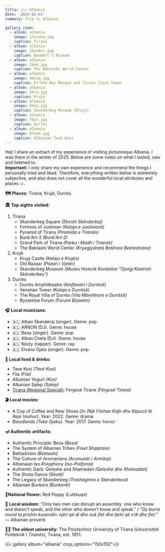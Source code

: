 ```yaml
---
title: 🇦🇱 Albania
date: '2025-02-01'
summary: Trip to Albania

gallery_item:
  - album: albania
    image: 1tirana.jpg
    caption: Tirana
  - album: albania
    image: 2bunker.jpg
    caption: BunkArt-2 Museum
  - album: albania
    image: 3bek.jpg
    caption: The Bektashi World Center
  - album: albania
    image: 4mosq.jpg
    caption: Et'hem Bey Mosque and Tirana Clock Tower
  - album: albania
    image: 5kru.jpg
    caption: Krujë
  - album: albania
    image: 6mus.jpg
    caption: Skanderbeg Museum (Krujë)
  - album: albania
    image: 7dur.jpg
    caption: Durrës
  - album: albania
    image: 8food.jpg
    caption: Albanian Tavë Kosi
---
```

Hej! I share an extract of my experience of visiting picturesque Albania. I was there in the winter of 2025. Below are some notes on what I tasted, saw and listened to.<br>
<b>Important:</b> I only share my own experience and recommend the things I personally tried and liked. Therefore, everything written below is extremely subjective, and also does not cover all the wonderful local attributes and places ☺️.

<b>🗺 Places:</b> Tirana, Krujë, Durrës.<br>

<b>🏛 Top sights visited: </b>
1. Tirana
    - Skanderbeg Square <i>(Sheshi Skënderbej)</i>
    - Fortress of Justinian <i>(Kalaja e Justinianit)</i>
    - Pyramid of Tirana <i>(Piramida e Tiranës)</i>
    - Bunk'Art-2 <i>(Bunk'Art-2)</i>
    - Grand Park of Tirana <i>(Parku i Madh i Tiranës)</i>
    - The Bektashi World Center <i>(Kryegjyshata Botërore Bektashiane)</i>
2. Krujë
    - Kruja Castle <i>(Kalaja e Krujës)</i>
    - Old Bazaar <i>(Pazari i Vjetër)</i>
    - Skanderbeg Museum <i>(Muzeu Historik Kombëtar "Gjergj Kastrioti Skënderbeu")</i>    
3. Durrës 
    - Durrës Amphitheatre <i>(Amfiteatri i Durrësit)</i>
    - Venetian Tower <i>(Kalaja e Durrësit)</i>
    - The Royal Villa of Durrës <i>(Vila Mbretërore e Durrësit)</i>
    - Byzantine Forum <i>(Forumi Bizantin)</i>


<b>🎧 Local musicians: </b>
- 🇦🇱 Alban Skenderaj (singer). Genre: pop
- 🇦🇱 ARNON (DJ). Genre: house
- 🇦🇱 Besa (singer). Genre: pop
- 🇦🇱 Alban Chela (DJ). Genre: house
- 🇦🇱 Noizy (rapper). Genre: rap
- 🇦🇱 Elvana Gjata (singer). Genre: pop

<b>🥘 Local food & drinks: </b>
- Tave Kosi <i>(Tavë Kosi)</i>
- Flia <i>(Flia)</i>
- Albanian Yogurt <i>(Kos)</i>
- Albanian Salep <i>(Salep)</i>
- <u>Tirana (Regional Special):</u> Fergese Tirane <i>(Fërgesë Tirane)</i>


<b>🎬 Local movies:</b>
- A Cup of Coffee and New Shoes On <i>(Një Filxhan Kafe dhe Këpucë të Reja Veshur)</i>. Year: 2022. Genre: drama
- Bloodlands <i>(Tokë Gjaku)</i>. Year: 2017. Genre: horror
 

<b>🪔 Authentic artifacts:</b>
- Authentic Principle: Besa <i>(Besa)</i>
- The System of Albanian Tribes <i>(Fiset Shqiptare)</i>
- Bektashism <i>(Bektashi)</i>
- The Culture of Aromanians <i>(Arumunët / Armãnji)</i>
- Albanaian Iso-Polyphony <i>(Iso-Polifonia)</i>
- Authentic Garb: Qeleshe and Xhamadan <i>(Qeleshe dhe Xhamadan)</i> 
- The Shota Dance <i>(Shotë)</i>
- The Legacy of Skanderbeg <i>(Trashëgimia e Skënderbeut)</i>
- Albanian Bunkers <i>(Bunkerët)</i>


<b>💐National flower: </b> Red Poppy <i>(Lulëkuqe)</i>


<b>🦉 Local wisdom:</b> "Only two men can disrupt an assembly: one who know and doesn't speak, and the other who doesn't know and speak." / "<i>Dy burra mund ta prishin kuvendin: njëri që di dhe nuk flet dhe tjetri që s’di dhe flet.</i>" — Albanian proverb


<b>👨‍🎓 The oldest university:</b> The Polytechnic University of Tirana <i>(Universiteti Politeknik I Tiranës)</i>, Tirana, est. 1951. 


{{< gallery album="albania" crop_options="150x150">}}
   

